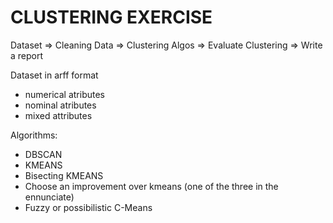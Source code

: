 # CLUSTERING EXERCISE

Dataset => Cleaning Data => Clustering Algos => Evaluate Clustering => Write a report

Dataset in arff format

- numerical atributes
- nominal atributes
- mixed attributes

Algorithms:

- DBSCAN
- KMEANS
- Bisecting KMEANS
- Choose an improvement over kmeans (one of the three in the ennunciate)
- Fuzzy or possibilistic C-Means
